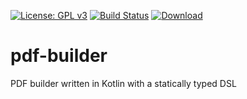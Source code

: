 [![License: GPL v3](https://img.shields.io/badge/License-GPL%20v3-blue.svg)](http://www.gnu.org/licenses/gpl-3.0)
[![Build Status](https://travis-ci.org/timrs2998/pdf-builder.svg?branch=master)](https://travis-ci.org/timrs2998/pdf-builder)
[ ![Download](https://api.bintray.com/packages/timrs2998/pdf-builder/pdf-builder/images/download.svg) ](https://bintray.com/timrs2998/pdf-builder/pdf-builder/_latestVersion)

# pdf-builder
PDF builder written in Kotlin with a statically typed DSL

